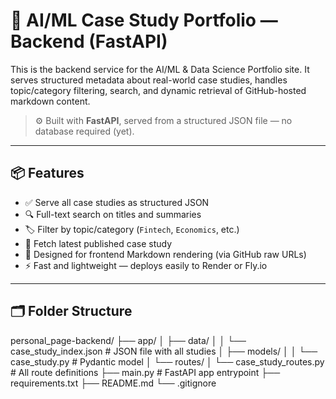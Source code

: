 # 🔌 AI/ML Case Study Portfolio — Backend (FastAPI)

This is the backend service for the AI/ML & Data Science Portfolio site. It serves structured metadata about real-world case studies, handles topic/category filtering, search, and dynamic retrieval of GitHub-hosted markdown content.

> ⚙️ Built with **FastAPI**, served from a structured JSON file — no database required (yet).

---

## 📦 Features

- ✅ Serve all case studies as structured JSON
- 🔍 Full-text search on titles and summaries
- 🏷️ Filter by topic/category (`Fintech`, `Economics`, etc.)
- 📌 Fetch latest published case study
- 🧩 Designed for frontend Markdown rendering (via GitHub raw URLs)
- ⚡ Fast and lightweight — deploys easily to Render or Fly.io

---

## 🗂️ Folder Structure
personal_page-backend/
├── app/
│   ├── data/
│   │   └── case_study_index.json    # JSON file with all studies
│   ├── models/
│   │   └── case_study.py            # Pydantic model
│   └── routes/
│       └── case_study_routes.py     # All route definitions
├── main.py                          # FastAPI app entrypoint
├── requirements.txt
├── README.md
└── .gitignore